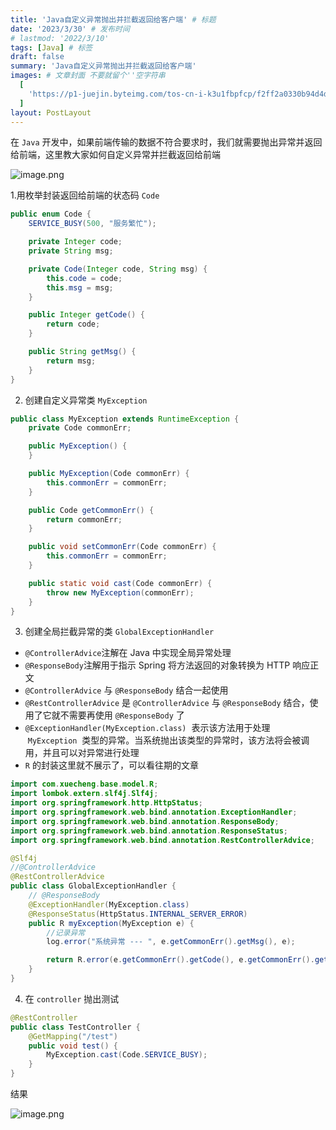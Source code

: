 ```yaml
---
title: 'Java自定义异常抛出并拦截返回给客户端' # 标题
date: '2023/3/30' # 发布时间
# lastmod: '2022/3/10'
tags: [Java] # 标签
draft: false
summary: 'Java自定义异常抛出并拦截返回给客户端'
images: # 文章封面 不要就留个''空字符串
  [
    'https://p1-juejin.byteimg.com/tos-cn-i-k3u1fbpfcp/f2ff2a0330b94d4d935cd2cc26a1b4f5~tplv-k3u1fbpfcp-zoom-crop-mark:1512:1512:1512:851.awebp?',
  ]
layout: PostLayout
---
```


在 `Java` 开发中，如果前端传输的数据不符合要求时，我们就需要抛出异常并返回给前端，这里教大家如何自定义异常并拦截返回给前端

![image.png](https://p1-juejin.byteimg.com/tos-cn-i-k3u1fbpfcp/02e2c237838a42e59b8242cfa143d84c~tplv-k3u1fbpfcp-watermark.image?)

1.用枚举封装返回给前端的状态码 `Code`

```java
public enum Code {
    SERVICE_BUSY(500, "服务繁忙");

    private Integer code;
    private String msg;

    private Code(Integer code, String msg) {
        this.code = code;
        this.msg = msg;
    }

    public Integer getCode() {
        return code;
    }

    public String getMsg() {
        return msg;
    }
}
```

2. 创建自定义异常类 `MyException`

```java
public class MyException extends RuntimeException {
    private Code commonErr;

    public MyException() {
    }

    public MyException(Code commonErr) {
        this.commonErr = commonErr;
    }

    public Code getCommonErr() {
        return commonErr;
    }

    public void setCommonErr(Code commonErr) {
        this.commonErr = commonErr;
    }

    public static void cast(Code commonErr) {
        throw new MyException(commonErr);
    }
}
```

3. 创建全局拦截异常的类 `GlobalExceptionHandler`

- `@ControllerAdvice`注解在 Java 中实现全局异常处理
- `@ResponseBody`注解用于指示 Spring 将方法返回的对象转换为 HTTP 响应正文
- `@ControllerAdvice` 与 `@ResponseBody` 结合一起使用
- `@RestControllerAdvice` 是 `@ControllerAdvice` 与 `@ResponseBody` 结合，使用了它就不需要再使用 `@ResponseBody` 了
- `@ExceptionHandler(MyException.class)`  表示该方法用于处理  `MyException`  类型的异常。当系统抛出该类型的异常时，该方法将会被调用，并且可以对异常进行处理
- `R` 的封装这里就不展示了，可以看往期的文章

```java
import com.xuecheng.base.model.R;
import lombok.extern.slf4j.Slf4j;
import org.springframework.http.HttpStatus;
import org.springframework.web.bind.annotation.ExceptionHandler;
import org.springframework.web.bind.annotation.ResponseBody;
import org.springframework.web.bind.annotation.ResponseStatus;
import org.springframework.web.bind.annotation.RestControllerAdvice;

@Slf4j
//@ControllerAdvice
@RestControllerAdvice
public class GlobalExceptionHandler {
    // @ResponseBody
    @ExceptionHandler(MyException.class)
    @ResponseStatus(HttpStatus.INTERNAL_SERVER_ERROR)
    public R myException(MyException e) {
        //记录异常
        log.error("系统异常 --- ", e.getCommonErr().getMsg(), e);

        return R.error(e.getCommonErr().getCode(), e.getCommonErr().getMsg());
    }
}
```

4. 在 `controller` 抛出测试

```java
@RestController
public class TestController {
    @GetMapping("/test")
    public void test() {
        MyException.cast(Code.SERVICE_BUSY);
    }
}
```

结果

![image.png](https://p1-juejin.byteimg.com/tos-cn-i-k3u1fbpfcp/7858e4328b724511b811dfd26b8e4718~tplv-k3u1fbpfcp-watermark.image?)
